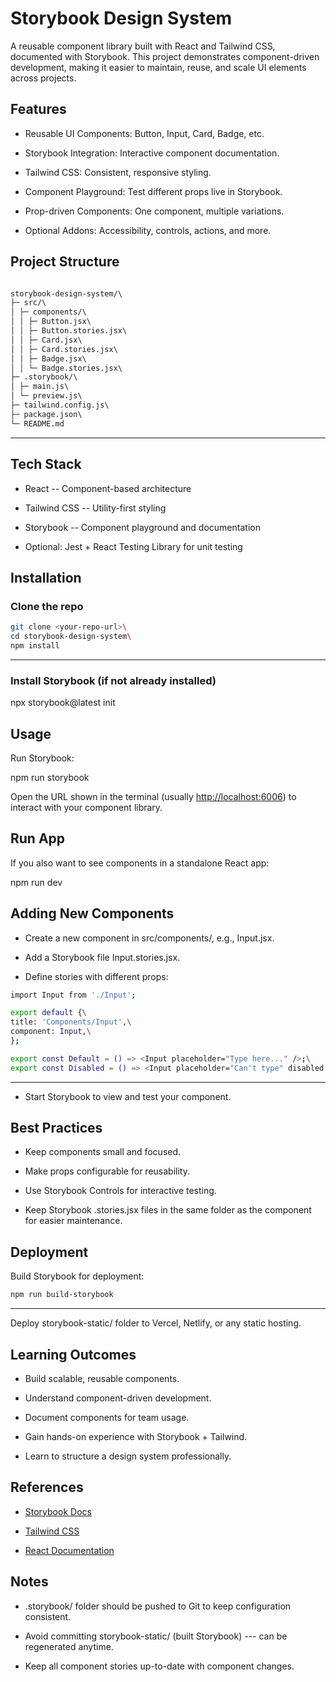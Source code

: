 # Storybook Design System

A reusable component library built with React and Tailwind CSS, documented with Storybook. This project demonstrates component-driven development, making it easier to maintain, reuse, and scale UI elements across projects.

## Features

- Reusable UI Components: Button, Input, Card, Badge, etc.

- Storybook Integration: Interactive component documentation.

- Tailwind CSS: Consistent, responsive styling.

- Component Playground: Test different props live in Storybook.

- Prop-driven Components: One component, multiple variations.

- Optional Addons: Accessibility, controls, actions, and more.

## Project Structure

```txt

storybook-design-system/\
├─ src/\
│ ├─ components/\
│ │ ├─ Button.jsx\
│ │ ├─ Button.stories.jsx\
│ │ ├─ Card.jsx\
│ │ ├─ Card.stories.jsx\
│ │ ├─ Badge.jsx\
│ │ └─ Badge.stories.jsx\
├─ .storybook/\
│ ├─ main.js\
│ └─ preview.js\
├─ tailwind.config.js\
├─ package.json\
└─ README.md

```

---

## Tech Stack

- React -- Component-based architecture

- Tailwind CSS -- Utility-first styling

- Storybook -- Component playground and documentation

- Optional: Jest + React Testing Library for unit testing

## Installation

### Clone the repo

```bash
git clone <your-repo-url>\
cd storybook-design-system\
npm install
```

---

### Install Storybook (if not already installed)

npx storybook@latest init

## Usage

Run Storybook:

npm run storybook

Open the URL shown in the terminal (usually <http://localhost:6006>) to interact with your component library.

## Run App

If you also want to see components in a standalone React app:

npm run dev

## Adding New Components

- Create a new component in src/components/, e.g., Input.jsx.

- Add a Storybook file Input.stories.jsx.

- Define stories with different props:

```bash
import Input from './Input';

export default {\
title: 'Components/Input',\
component: Input,\
};

export const Default = () => <Input placeholder="Type here..." />;\
export const Disabled = () => <Input placeholder="Can't type" disabled />;
```

---

- Start Storybook to view and test your component.

## Best Practices

- Keep components small and focused.

- Make props configurable for reusability.

- Use Storybook Controls for interactive testing.

- Keep Storybook .stories.jsx files in the same folder as the component for easier maintenance.

## Deployment

Build Storybook for deployment:

```bash
npm run build-storybook
```

---

Deploy storybook-static/ folder to Vercel, Netlify, or any static hosting.

## Learning Outcomes

- Build scalable, reusable components.

- Understand component-driven development.

- Document components for team usage.

- Gain hands-on experience with Storybook + Tailwind.

- Learn to structure a design system professionally.

## References

- [Storybook Docs](https://storybook.js.org/docs/react/get-started/introduction)

- [Tailwind CSS](https://tailwindcss.com/)

- [React Documentation](https://reactjs.org/docs/getting-started.html)

## Notes

- .storybook/ folder should be pushed to Git to keep configuration consistent.

- Avoid committing storybook-static/ (built Storybook) --- can be regenerated anytime.

- Keep all component stories up-to-date with component changes.
